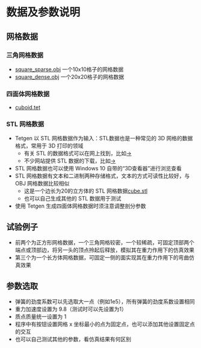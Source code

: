 # 数据及参数说明

## 网格数据

### 三角网格数据

- [square_sparse.obj](https://cdn.jsdelivr.net/gh/Ubpa/USTC_CG_Data@master/Homeworks/06_MassSpring/Mesh/square_sparse.obj)  一个10x10格子的网格数据
- [square_dense.obj](https://cdn.jsdelivr.net/gh/Ubpa/USTC_CG_Data@master/Homeworks/06_MassSpring/Mesh/square_dense.obj) 一个20x20格子的网格数据

### 四面体网格数据

- [cuboid.tet](https://cdn.jsdelivr.net/gh/Ubpa/USTC_CG_Data@master/Homeworks/06_MassSpring/Mesh/cuboid.tet) 

### STL 网格数据

- Tetgen 以 STL 网格数据作为输入：STL数据也是一种常见的 3D 网格的数据格式，常用于 3D 打印的领域
  - 有关 STL 的数据格式可以在网上找到，比如[->](https://all3dp.com/what-is-stl-file-format-extension-3d-printing) 
  - 不少网站提供 STL 数据的下载，比如[->](https://www.thingiverse.com) 
- STL 网格数据也可以使用 Windows 10 自带的“3D查看器”进行浏览查看
- STL 网格数据有文本和二进制两种存储格式，文本的方式可读性比较好，与 OBJ 网格数据比较相似
  - 这是一个边长为20的立方体的 STL 网格数据[cube.stl](https://cdn.jsdelivr.net/gh/Ubpa/USTC_CG_Data@master/Homeworks/06_MassSpring/Mesh/cube.stl) 
  - 也可以自己生成其他的 STL 数据用于测试
- 使用 Tetgen 生成四面体网格数据时须注意调整剖分参数

## 试验例子

- 前两个为正方形网格数据，一个三角网格较密，一个较稀疏，可固定顶部两个端点或顶部边，将另一头的顶点拎起后释放，模拟其在重力作用下的仿真效果
- 第三个为一个长方体网格数据，可固定一侧的面实现其在重力作用下的弯曲仿真效果

## 参数选取

- 弹簧的劲度系数可以先选取大一点（例如1e5），所有弹簧的劲度系数设置相同
- 重力加速度设置为 9.8（测试时可以先设置为1）
- 质点质量统一设置为 1
- 程序中有按钮设置网格 x 坐标最小的点为固定点，也可以添加其他设置固定点的交互
- 也可以自己测试其他的参数，看仿真结果有何区别
